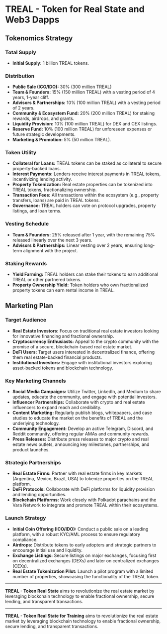# TREAL - Token for Real State and Web3 Dapps

## Tokenomics Strategy

### Total Supply
- **Initial Supply:** 1 billion TREAL tokens.

### Distribution
- **Public Sale (ICO/IDO):** 30% (300 million TREAL)
- **Team & Founders:** 15% (150 million TREAL) with a vesting period of 4 years, 1-year cliff.
- **Advisors & Partnerships:** 10% (100 million TREAL) with a vesting period of 2 years.
- **Community & Ecosystem Fund:** 20% (200 million TREAL) for staking rewards, airdrops, and grants.
- **Liquidity Provision:** 10% (100 million TREAL) for DEX and CEX listings.
- **Reserve Fund:** 10% (100 million TREAL) for unforeseen expenses or future strategic developments.
- **Marketing & Promotion:** 5% (50 million TREAL).

### Token Utility
- **Collateral for Loans:** TREAL tokens can be staked as collateral to secure property-backed loans.
- **Interest Payments:** Lenders receive interest payments in TREAL tokens, incentivizing lending activity.
- **Property Tokenization:** Real estate properties can be tokenized into TREAL tokens, fractionalizing ownership.
- **Transaction Fees:** All transactions within the ecosystem (e.g., property transfers, loans) are paid in TREAL tokens.
- **Governance:** TREAL holders can vote on protocol upgrades, property listings, and loan terms.

### Vesting Schedule
- **Team & Founders:** 25% released after 1 year, with the remaining 75% released linearly over the next 3 years.
- **Advisors & Partnerships:** Linear vesting over 2 years, ensuring long-term alignment with the project.

### Staking Rewards
- **Yield Farming:** TREAL holders can stake their tokens to earn additional TREAL or other partnered tokens.
- **Property Ownership Yield:** Token holders who own fractionalized property tokens can earn rental income in TREAL.

## Marketing Plan

### Target Audience
- **Real Estate Investors:** Focus on traditional real estate investors looking for innovative financing and fractional ownership.
- **Cryptocurrency Enthusiasts:** Appeal to the crypto community with the promise of a secure, blockchain-based real estate market.
- **DeFi Users:** Target users interested in decentralized finance, offering them real estate-backed financial products.
- **Institutional Investors:** Engage with institutional investors exploring asset-backed tokens and blockchain technology.

### Key Marketing Channels
- **Social Media Campaigns:** Utilize Twitter, LinkedIn, and Medium to share updates, educate the community, and engage with potential investors.
- **Influencer Partnerships:** Collaborate with crypto and real estate influencers to expand reach and credibility.
- **Content Marketing:** Regularly publish blogs, whitepapers, and case studies to educate the market on the benefits of TREAL and the underlying technology.
- **Community Engagement:** Develop an active Telegram, Discord, and Reddit community, offering regular AMAs and community rewards.
- **Press Releases:** Distribute press releases to major crypto and real estate news outlets, announcing key milestones, partnerships, and product launches.

### Strategic Partnerships
- **Real Estate Firms:** Partner with real estate firms in key markets (Argentina, Mexico, Brazil, USA) to tokenize properties on the TREAL platform.
- **DeFi Protocols:** Collaborate with DeFi platforms for liquidity provision and lending opportunities.
- **Blockchain Platforms:** Work closely with Polkadot parachains and the Vara Network to integrate and promote TREAL within their ecosystems.

### Launch Strategy
- **Initial Coin Offering (ICO/IDO):** Conduct a public sale on a leading platform, with a robust KYC/AML process to ensure regulatory compliance.
- **Airdrops:** Distribute tokens to early adopters and strategic partners to encourage initial use and liquidity.
- **Exchange Listings:** Secure listings on major exchanges, focusing first on decentralized exchanges (DEXs) and later on centralized exchanges (CEXs).
- **Real Estate Tokenization Pilot:** Launch a pilot program with a limited number of properties, showcasing the functionality of the TREAL token.

---

**TREAL - Token Real State** aims to revolutionize the real estate market by leveraging blockchain technology to enable fractional ownership, secure lending, and transparent transactions.

---

**TREAL - Token Real State for Training** aims to revolutionize the real estate market by leveraging blockchain technology to enable fractional ownership, secure lending, and transparent transactions.


